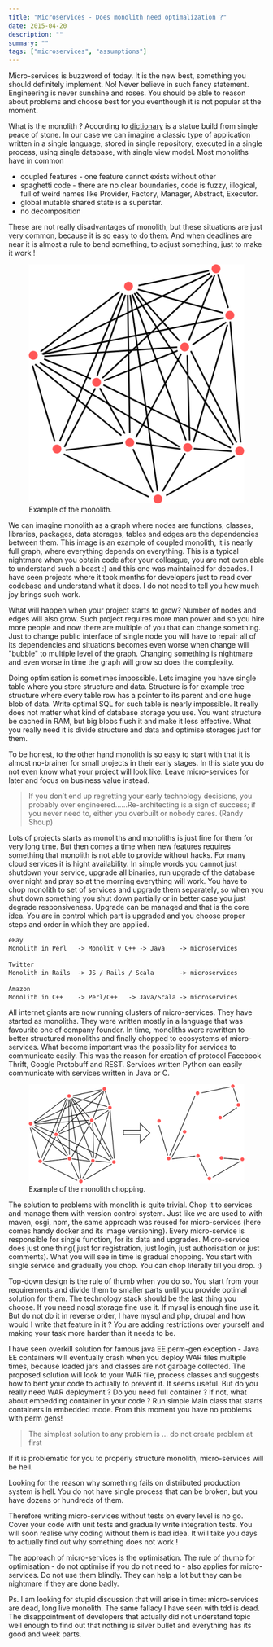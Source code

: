 ```yaml
---
title: "Microservices - Does monolith need optimalization ?"
date: 2015-04-20
description: ""
summary: ""
tags: ["microservices", "assumptions"]
---
```


Micro-services is buzzword of today. It is the new best, something you should definitely implement. No! Never believe in such fancy statement. Engineering is never sunshine and roses. You should be able to reason about problems and choose best for you eventhough it is not popular at the moment.

What is the monolith ? According to [dictionary](http://www.oxforddictionaries.com/definition/english/monolith) is a statue build from single peace of stone. In our case we can imagine a classic type of application written in a single language, stored in single repository, executed in a single process, using single database, with single view model.
Most monoliths have in common

* coupled features - one feature cannot exists without other
* spaghetti code - there are no clear boundaries, code is fuzzy, illogical, full of weird names like Provider, Factory, Manager, Abstract, Executor.
* global mutable shared state is a superstar.
* no decomposition

These are not really disadvantages of monolith, but these situations are just very common, because it is so easy to do them. And when deadlines are near it is almost a rule to bend something, to adjust something, just to make it work !

<figure>
  <img src="monolith.png" >
  <figcaption>
    Example of the monolith.
  </figcaption>
</figure>

We can imagine monolith as a graph where nodes are functions, classes, libraries, packages, data storages, tables and edges are the dependencies between them. This image is an example of coupled monolith, it is nearly full graph, where everything depends on everything. This is a typical nightmare when you obtain code after your colleague, you are not even able to understand such a beast :) and this one was maintained for decades. I have seen projects where it took months for developers just to read over codebase and understand what it does. I do not need to tell you how much joy brings such work.

What will happen when your project starts to grow? Number of nodes and edges will also grow. Such project requires more man power and so you hire more people and now there are multiple of you that can change something. Just to change public interface of single node you will have to repair all of its dependencies and situations becomes even worse when change will "bubble" to multiple level of the graph. Changing something is nightmare and even worse in time the graph will grow so does the complexity.

Doing optimisation is sometimes impossible. Lets imagine you have single table where you store structure and data. Structure is for example tree structure where every table row has a pointer to its parent and one huge blob of data. Write optimal SQL for such table is nearly impossible. It really does not matter what kind of database storage you use. You want structure be cached in RAM, but big blobs flush it and make it less effective. What you really need it is divide structure and data and optimise storages just for them.

To be honest, to the other hand monolith is so easy to start with that it is almost no-brainer for small projects in their early stages. In this state you do not even know what your project will look like. Leave micro-services for later and focus on business value instead.

> If you don’t end up regretting your early technology decisions, you probably over engineered……Re-architecting is a sign of success; if you never need to, either you overbuilt or nobody cares. (Randy Shoup)

Lots of projects starts as monoliths and monoliths is just fine for them for very long time. But then comes a time when new features requires something that monolith is not able to provide without hacks. For many cloud services it is hight availability. In simple words you cannot just shutdown your service, upgrade all binaries, run upgrade of the database over night and pray so at the morning everything will work. You have to chop monolith to set of services and upgrade them separately, so when you shut down something you shut down partially or in better case you just degrade responsiveness. Upgrade can be managed and that is the core idea. You are in control which part is upgraded and you choose proper steps and order in which they are applied.

```
eBay
Monolith in Perl   -> Monolit v C++ -> Java    -> microservices

Twitter
Monolith in Rails  -> JS / Rails / Scala       -> microservices

Amazon
Monolith in C++    -> Perl/C++   -> Java/Scala -> microservices
```


All internet giants are now running clusters of micro-services. They have started as monoliths. They were written mostly in a language that was favourite one of company founder. In time, monoliths were rewritten to better structured monoliths and finally chopped to ecosystems of micro-services. What become important was the possibility for services to communicate easily. This was the reason for creation of protocol Facebook Thrift, Google Protobuff and REST. Services written Python can easily communicate with services written in Java or C.

<figure>
  <img src="monolith-chop.png" >
  <figcaption>
    Example of the monolith chopping.
  </figcaption>
</figure>


The solution to problems with monolith is quite trivial. Chop it to services and manage them with version control system. Just like we are used to with maven, osgi, npm, the same approach was reused for micro-services (here comes handy docker and its image versioning).
Every micro-service is responsible for single function, for its data and upgrades. Micro-service does just one thing( just for registration, just login, just authorisation or just comments). What you will see in time is gradual chopping. You start with single service and gradually you chop. You can chop literally till you drop. :)

Top-down design is the rule of thumb when you do so. You start from your requirements and divide them to smaller parts until you provide optimal solution for them. The technology stack should be the last thing you choose. If you need nosql storage fine use it. If mysql is enough fine use it. But do not do it in reverse order, I have mysql and php, drupal and how would I write that feature in it ? You are adding restrictions over yourself and making your task more harder than it needs to be.

I have seen overkill solution for famous java EE perm-gen exception - Java EE containers will eventually crash when you deploy WAR files multiple times, because loaded jars and classes are not garbage collected. The proposed solution will look to your WAR file, process classes and suggests how to bent your code to actually to prevent it. It seems useful. But do you really need WAR deployment ? Do you need full container ? If not, what about embedding container in your code ? Run simple Main class that starts containers in embedded mode. From this moment you have no problems with perm gens!

> The simplest solution to any problem is ... do not create problem at first

If it is problematic for you to properly structure monolith, micro-services will be hell.

Looking for the reason why something fails on distributed production system is hell. You do not have single process that can be broken, but you have dozens or hundreds of them.

Therefore writing micro-services without tests on every level is no go. Cover your code with unit tests and gradually write integration tests. You will soon realise why coding without them is bad idea. It will take you days to actually find out why something does not work !

The approach of micro-services is the optimisation. The rule of thumb for optimisation - do not optimise if you do not need to - also applies for micro-services. Do not use them blindly. They can help a lot but they can be nightmare if they are done badly.

Ps. I am looking for stupid discussion that will arise in time: micro-services are dead, long live monolith. The same fallacy I have seen with tdd is dead. The disappointment of developers that actually did not understand topic well enough to find out that nothing is silver bullet and everything has its good and week parts.